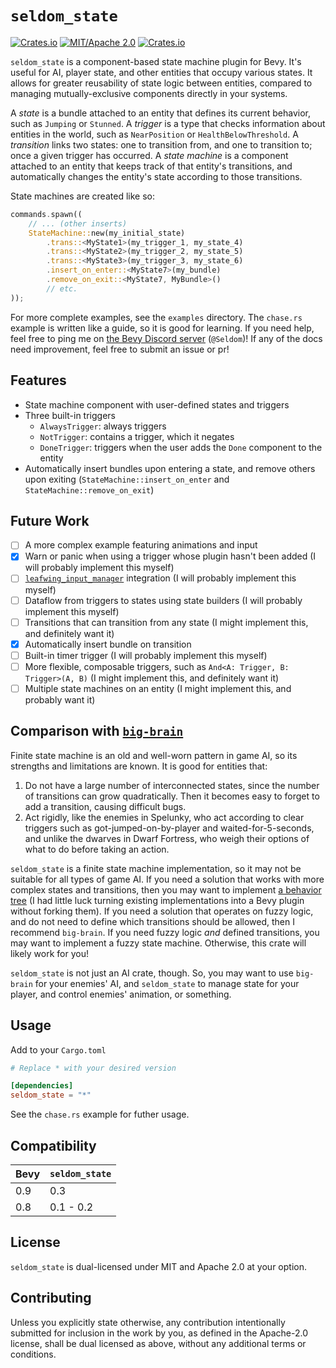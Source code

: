 # `seldom_state`

[![Crates.io](https://img.shields.io/crates/v/seldom_state.svg)](https://crates.io/crates/seldom_state)
[![MIT/Apache 2.0](https://img.shields.io/badge/license-MIT%2FApache-blue.svg)](https://github.com/Seldom-SE/seldom_state#license)
[![Crates.io](https://img.shields.io/crates/d/seldom_state.svg)](https://crates.io/crates/seldom_state)

`seldom_state` is a component-based state machine plugin for Bevy. It's useful for AI,
player state, and other entities that occupy various states. It allows for greater reusability
of state logic between entities, compared to managing mutually-exclusive components directly
in your systems.

A *state* is a bundle attached to an entity that defines its current behavior, such as `Jumping`
or `Stunned`. A *trigger* is a type that checks information about entities in the world,
such as `NearPosition` or `HealthBelowThreshold`. A *transition* links two states:
one to transition from, and one to transition to; once a given trigger has occurred.
A *state machine* is a component attached to an entity that keeps track of that entity's
transitions, and automatically changes the entity's state according to those transitions.

State machines are created like so:

```Rust
commands.spawn((
    // ... (other inserts)
    StateMachine::new(my_initial_state)
        .trans::<MyState1>(my_trigger_1, my_state_4)
        .trans::<MyState2>(my_trigger_2, my_state_5)
        .trans::<MyState3>(my_trigger_3, my_state_6)
        .insert_on_enter::<MyState7>(my_bundle)
        .remove_on_exit::<MyState7, MyBundle>()
        // etc.
));
```

For more complete examples, see the `examples` directory. The `chase.rs` example is written
like a guide, so it is good for learning. If you need help, feel free to ping me
on [the Bevy Discord server](https://discord.com/invite/bevy) (`@Seldom`)! If any of the docs
need improvement, feel free to submit an issue or pr!

## Features

* State machine component with user-defined states and triggers
* Three built-in triggers
    * `AlwaysTrigger`: always triggers
    * `NotTrigger`: contains a trigger, which it negates
    * `DoneTrigger`: triggers when the user adds the `Done` component to the entity
* Automatically insert bundles upon entering a state, and remove others upon exiting
(`StateMachine::insert_on_enter` and `StateMachine::remove_on_exit`)

## Future Work

- [ ] A more complex example featuring animations and input
- [X] Warn or panic when using a trigger whose plugin hasn't been added (I will probably implement
this myself)
- [ ] [`leafwing_input_manager`](https://github.com/Leafwing-Studios/leafwing-input-manager)
integration (I will probably implement this myself)
- [ ] Dataflow from triggers to states using state builders (I will probably implement this myself)
- [ ] Transitions that can transition from any state (I might implement this, and definitely want
it)
- [X] Automatically insert bundle on transition
- [ ] Built-in timer trigger (I will probably implement this myself)
- [ ] More flexible, composable triggers, such as `And<A: Trigger, B: Trigger>(A, B)` (I might
implement this, and definitely want it)
- [ ] Multiple state machines on an entity (I might implement this, and probably want it)

## Comparison with [`big-brain`](https://github.com/zkat/big-brain)

Finite state machine is an old and well-worn pattern in game AI, so its strengths and limitations
are known. It is good for entities that:

1. Do not have a large number of interconnected states, since the number of transitions can grow
quadratically. Then it becomes easy to forget to add a transition, causing difficult bugs.
2. Act rigidly, like the enemies in Spelunky, who act according to clear triggers such as
got-jumped-on-by-player and waited-for-5-seconds, and unlike the dwarves in Dwarf Fortress,
who weigh their options of what to do before taking an action.

`seldom_state` is a finite state machine implementation, so it may not be suitable for all types
of game AI. If you need a solution that works with more complex states and transitions,
then you may want to implement
[a behavior tree](https://www.gamedeveloper.com/programming/behavior-trees-for-ai-how-they-work)
(I had little luck turning existing implementations into a Bevy plugin without forking them).
If you need a solution that operates on fuzzy logic, and do not need to define
which transitions should be allowed, then I recommend `big-brain`. If you need fuzzy logic
*and* defined transitions, you may want to implement a fuzzy state machine. Otherwise, this crate
will likely work for you!

`seldom_state` is not just an AI crate, though. So, you may want to use `big-brain`
for your enemies' AI, and `seldom_state` to manage state for your player, and control enemies'
animation, or something.

## Usage

Add to your `Cargo.toml`

```toml
# Replace * with your desired version

[dependencies]
seldom_state = "*"
```

See the `chase.rs` example for futher usage.

## Compatibility

| Bevy | `seldom_state` |
| ---- | -------------- |
| 0.9  | 0.3            |
| 0.8  | 0.1 - 0.2      |

## License

`seldom_state` is dual-licensed under MIT and Apache 2.0 at your option.

## Contributing

Unless you explicitly state otherwise, any contribution intentionally submitted for inclusion
in the work by you, as defined in the Apache-2.0 license, shall be dual licensed as above,
without any additional terms or conditions.
